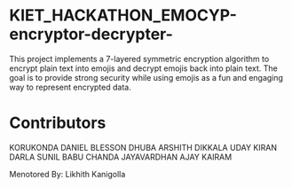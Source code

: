 # KIET_HACKATHON_EMOCYP-encryptor-decrypter-
This project implements a 7-layered symmetric encryption algorithm to encrypt plain text into emojis and decrypt emojis back into plain text. The goal is to provide strong security while using emojis as a fun and engaging way to represent encrypted data.

# Contributors

KORUKONDA DANIEL BLESSON
DHUBA ARSHITH
DIKKALA UDAY KIRAN
DARLA SUNIL BABU
CHANDA JAYAVARDHAN
AJAY KAIRAM

Menotored By: Likhith Kanigolla
